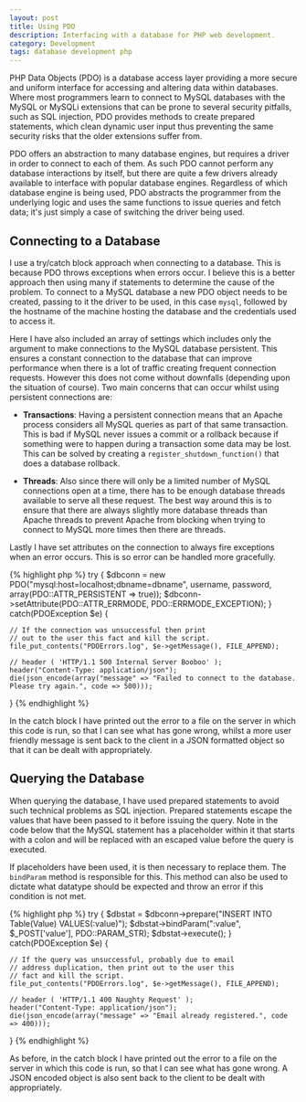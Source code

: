 ```yaml
---
layout: post
title: Using PDO
description: Interfacing with a database for PHP web development.
category: Development
tags: database development php
---
```

PHP Data Objects (PDO) is a database access layer providing a more secure and
uniform interface for accessing and altering data within databases. Where most
programmers learn to connect to MySQL databases with the MySQL or MySQLi
extensions that can be prone to several security pitfalls, such as SQL
injection, PDO provides methods to create prepared statements, which clean
dynamic user input thus preventing the same security risks that the older
extensions suffer from.

PDO offers an abstraction to many database engines, but requires a driver in
order to connect to each of them. As such PDO cannot perform any database
interactions by itself, but there are quite a few drivers already available to
interface with popular database engines. Regardless of which database engine is
being used, PDO abstracts the programmer from the underlying logic and uses the
same functions to issue queries and fetch data; it's just simply a case of
switching the driver being used.

## Connecting to a Database

I use a try/catch block approach when connecting to a database. This is because
PDO throws exceptions when errors occur. I believe this is a better approach
then using many if statements to determine the cause of the problem. To connect
to a MySQL database a new PDO object needs to be created, passing to it the
driver to be used, in this case `mysql`, followed by the hostname of the
machine hosting the database and the credentials used to access it.

Here I have also included an array of settings which includes only the argument
to make connections to the MySQL database persistent. This ensures a constant
connection to the database that can improve performance when there is a lot of
traffic creating frequent connection requests. However this does not come
without downfalls (depending upon the situation of course). Two main concerns
that can occur whilst using persistent connections are:

* **Transactions**: Having a persistent connection means that an Apache process
  considers all MySQL queries as part of that same transaction. This is bad if
  MySQL never issues a commit or a rollback because if something were to happen
  during a transaction some data may be lost. This can be solved by creating a
  `register_shutdown_function()` that does a database rollback.

* **Threads**: Also since there will only be a limited number of MySQL
  connections open at a time, there has to be enough database threads available
  to serve all these request. The best way around this is to ensure that there
  are always slightly more database threads than Apache threads to prevent
  Apache from blocking when trying to connect to MySQL more times then there
  are threads.

Lastly I have set attributes on the connection to always fire exceptions when
an error occurs. This is so error can be handled more gracefully.

{% highlight php %}
  try {
    $dbconn = new PDO("mysql:host=localhost;dbname=dbname", username, password, array(PDO::ATTR_PERSISTENT => true));
    $dbconn->setAttribute(PDO::ATTR_ERRMODE, PDO::ERRMODE_EXCEPTION);
  } catch(PDOException $e) {

    // If the connection was unsuccessful then print
    // out to the user this fact and kill the script.
    file_put_contents("PDOErrors.log", $e->getMessage(), FILE_APPEND);

    // header ( 'HTTP/1.1 500 Internal Server Booboo' );
    header("Content-Type: application/json");
    die(json_encode(array("message" => "Failed to connect to the database. Please try again.", code => 500)));
  }
{% endhighlight %}

In the catch block I have printed out the error to a file on the server in
which this code is run, so that I can see what has gone wrong, whilst a more
user friendly message is sent back to the client in a JSON formatted object so
that it can be dealt with appropriately.

## Querying the Database

When querying the database, I have used prepared statements to avoid such
technical problems as SQL injection. Prepared statements escape the values that
have been passed to it before issuing the query. Note in the code below that
the MySQL statement has a placeholder within it that starts with a colon and
will be replaced with an escaped value before the query is executed.

If placeholders have been used, it is then necessary to replace them. The
`bindParam` method is responsible for this. This method can also be used to
dictate what datatype should be expected and throw an error if this condition
is not met.

{% highlight php %}
  try {
    $dbstat = $dbconn->prepare("INSERT INTO Table(Value) VALUES(:value)");
    $dbstat->bindParam(":value", $_POST['value'], PDO::PARAM_STR);
    $dbstat->execute();
  } catch(PDOException $e) {

    // If the query was unsuccessful, probably due to email
    // address duplication, then print out to the user this
    // fact and kill the script.
    file_put_contents("PDOErrors.log", $e->getMessage(), FILE_APPEND);

    // header ( 'HTTP/1.1 400 Naughty Request' );
    header("Content-Type: application/json");
    die(json_encode(array("message" => "Email already registered.", code => 400)));
  }
{% endhighlight %}

As before, in the catch block I have printed out the error to a file on the
server in which this code is run, so that I can see what has gone wrong. A JSON
encoded object is also sent back to the client to be dealt with appropriately.
